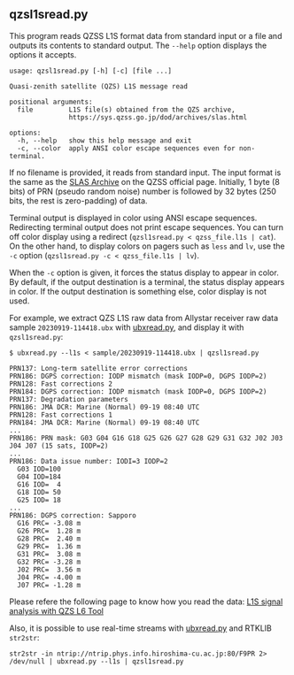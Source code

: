 ## qzsl1sread.py

This program reads QZSS L1S format data from standard input or a file and outputs its contents to standard output. The ``--help`` option displays the options it accepts.

```
usage: qzsl1sread.py [-h] [-c] [file ...]

Quasi-zenith satellite (QZS) L1S message read

positional arguments:
  file         L1S file(s) obtained from the QZS archive,
               https://sys.qzss.go.jp/dod/archives/slas.html

options:
  -h, --help   show this help message and exit
  -c, --color  apply ANSI color escape sequences even for non-terminal.
  ```

If no filename is provided, it reads from standard input. The input format is the same as the [SLAS Archive](https://sys.qzss.go.jp/dod/en/archives/slas.html) on the QZSS official page. Initially, 1 byte (8 bits) of PRN (pseudo random noise) number is followed by 32 bytes (250 bits, the rest is zero-padding) of data.

Terminal output is displayed in color using ANSI escape sequences. Redirecting terminal output does not print escape sequences. You can turn off color display using a redirect (``qzsl1sread.py < qzss_file.l1s | cat``). On the other hand, to display colors on pagers such as ``less`` and ``lv``, use the ``-c`` option (``qzsl1sread.py -c < qzss_file.l1s | lv``).

When the ``-c`` option is given, it forces the status display to appear in color. By default, if the output destination is a terminal, the status display appears in color. If the output destination is something else, color display is not used.

For example, we extract QZS L1S raw data from Allystar receiver raw data sample ``20230919-114418.ubx`` with [ubxread.py](ubxread.md), and display it with ``qzsl1sread.py``:

```
$ ubxread.py --l1s < sample/20230919-114418.ubx | qzsl1sread.py

PRN137: Long-term satellite error corrections
PRN186: DGPS correction: IODP mismatch (mask IODP=0, DGPS IODP=2)
PRN128: Fast corrections 2
PRN184: DGPS correction: IODP mismatch (mask IODP=0, DGPS IODP=2)
PRN137: Degradation parameters
PRN186: JMA DCR: Marine (Normal) 09-19 08:40 UTC
PRN128: Fast corrections 1
PRN184: JMA DCR: Marine (Normal) 09-19 08:40 UTC
...
PRN186: PRN mask: G03 G04 G16 G18 G25 G26 G27 G28 G29 G31 G32 J02 J03 J04 J07 (15 sats, IODP=2)
...
PRN186: Data issue number: IODI=3 IODP=2
  G03 IOD=100
  G04 IOD=184
  G16 IOD=  4
  G18 IOD= 50
  G25 IOD= 18
...
PRN186: DGPS correction: Sapporo
  G16 PRC= -3.08 m
  G26 PRC=  1.28 m
  G28 PRC=  2.40 m
  G29 PRC=  1.36 m
  G31 PRC=  3.08 m
  G32 PRC= -3.28 m
  J02 PRC=  3.56 m
  J04 PRC= -4.00 m
  J07 PRC= -1.28 m
```

Please refere the following page to know how you read the data: [L1S signal analysis with QZS L6 Tool](https://s-taka.org/en/qzsl6tool-20231111upd/)

Also, it is possible to use real-time streams with [ubxread.py](ubxread.md) and RTKLIB ``str2str``:

```
str2str -in ntrip://ntrip.phys.info.hiroshima-cu.ac.jp:80/F9PR 2> /dev/null | ubxread.py --l1s | qzsl1sread.py
```
